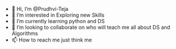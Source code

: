 - 👋 Hi, I’m @Prudhvi-Teja
- 👀 I’m interested in Exploring new Skills
- 🌱 I’m currently learning python and DS
- 💞️ I’m looking to collaborate on who will teach me all about DS and Algorithms
- 📫 How to reach me just think me 

<!---
Prudhvi-Teja/Prudhvi-Teja is a ✨ special ✨ repository because its `README.md` (this file) appears on your GitHub profile.
You can click the Preview link to take a look at your changes.
--->
